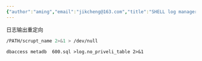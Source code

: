 ```yaml
---
{"author":"aming","email":"jikcheng@163.com","title":"SHELL log manager","creation_date":"2022-06-27 15:57","Last modified date":"2022-11-25 16:01","tags":"SHELL log manager","File Folder with relative path":"system/Doc/Linux/Linux Doc/Linux SHELL","remark":null,"other":null,"dg-publish":true,"permalink":"/system/doc/linux/linux-doc/linux-shell/shell-log-manager/","dgPassFrontmatter":true}
---
```



日志输出重定向
```sh
/PATH/scrupt_name 2>&1 > /dev/null
```
```console
dbaccess metadb  600.sql >log.no_priveli_table 2>&1
```